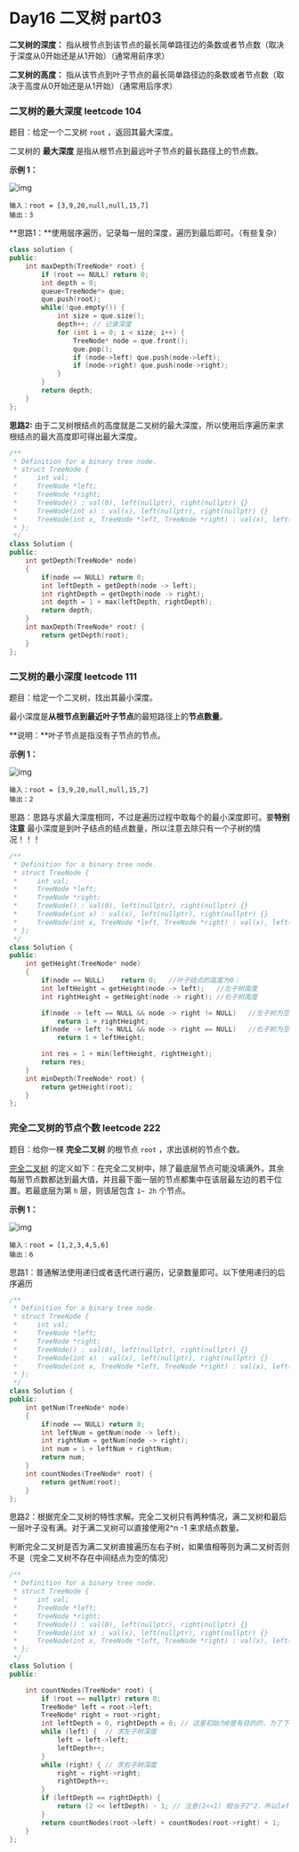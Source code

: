 #  Day16 二叉树 part03

**二叉树的深度：** 指从根节点到该节点的最长简单路径边的条数或者节点数（取决于深度从0开始还是从1开始）（通常用前序求）

**二叉树的高度：** 指从该节点到叶子节点的最长简单路径边的条数或者节点数（取决于高度从0开始还是从1开始）（通常用后序求）

### 二叉树的最大深度 leetcode 104

题目：给定一个二叉树 `root` ，返回其最大深度。

二叉树的 **最大深度** 是指从根节点到最远叶子节点的最长路径上的节点数。

 

**示例 1：**

![img](https://assets.leetcode.com/uploads/2020/11/26/tmp-tree.jpg)

 

```
输入：root = [3,9,20,null,null,15,7]
输出：3
```

**思路1：**使用层序遍历，记录每一层的深度，遍历到最后即可。（有些复杂）

```C++
class solution {
public:
    int maxDepth(TreeNode* root) {
        if (root == NULL) return 0;
        int depth = 0;
        queue<TreeNode*> que;
        que.push(root);
        while(!que.empty()) {
            int size = que.size();
            depth++; // 记录深度
            for (int i = 0; i < size; i++) {
                TreeNode* node = que.front();
                que.pop();
                if (node->left) que.push(node->left);
                if (node->right) que.push(node->right);
            }
        }
        return depth;
    }
};

```

**思路2:** 由于二叉树根结点的高度就是二叉树的最大深度，所以使用后序遍历来求根结点的最大高度即可得出最大深度。

```C++
/**
 * Definition for a binary tree node.
 * struct TreeNode {
 *     int val;
 *     TreeNode *left;
 *     TreeNode *right;
 *     TreeNode() : val(0), left(nullptr), right(nullptr) {}
 *     TreeNode(int x) : val(x), left(nullptr), right(nullptr) {}
 *     TreeNode(int x, TreeNode *left, TreeNode *right) : val(x), left(left), right(right) {}
 * };
 */
class Solution {
public:
    int getDepth(TreeNode* node)
    {
        if(node == NULL) return 0;
        int leftDepth = getDepth(node -> left);
        int rightDepth = getDepth(node -> right);
        int depth = 1 + max(leftDepth, rightDepth);
        return depth;
    }
    int maxDepth(TreeNode* root) {
        return getDepth(root);   
    }
};
```

### 二叉树的最小深度 leetcode 111

题目：给定一个二叉树，找出其最小深度。

最小深度是**从根节点到最近叶子节点**的最短路径上的**节点数量**。

**说明：**叶子节点是指没有子节点的节点。

 

**示例 1：**

![img](https://assets.leetcode.com/uploads/2020/10/12/ex_depth.jpg)

```
输入：root = [3,9,20,null,null,15,7]
输出：2
```

思路：思路与求最大深度相同，不过是遍历过程中取每个的最小深度即可。要**特别注意** 最小深度是到叶子结点的结点数量，所以注意去除只有一个子树的情况！！！

```C++
/**
 * Definition for a binary tree node.
 * struct TreeNode {
 *     int val;
 *     TreeNode *left;
 *     TreeNode *right;
 *     TreeNode() : val(0), left(nullptr), right(nullptr) {}
 *     TreeNode(int x) : val(x), left(nullptr), right(nullptr) {}
 *     TreeNode(int x, TreeNode *left, TreeNode *right) : val(x), left(left), right(right) {}
 * };
 */
class Solution {
public:
    int getHeight(TreeNode* node)
    {
        if(node == NULL)    return 0;   //叶子结点的高度为0；
        int leftHeight = getHeight(node -> left);   //左子树高度
        int rightHeight = getHeight(node -> right); //右子树高度

        if(node -> left == NULL && node -> right != NULL)   //左子树为空，不是叶子结点
            return 1 + rightHeight;
        if(node -> left != NULL && node -> right == NULL)   //右子树为空，不是叶子结点
            return 1 + leftHeight;

        int res = 1 + min(leftHeight, rightHeight);
        return res;
    }
    int minDepth(TreeNode* root) {
        return getHeight(root);
    }
};
```

### 完全二叉树的节点个数 leetcode 222

题目：给你一棵 **完全二叉树** 的根节点 `root` ，求出该树的节点个数。

[完全二叉树](https://baike.baidu.com/item/完全二叉树/7773232?fr=aladdin) 的定义如下：在完全二叉树中，除了最底层节点可能没填满外，其余每层节点数都达到最大值，并且最下面一层的节点都集中在该层最左边的若干位置。若最底层为第 `h` 层，则该层包含 `1~ 2h` 个节点。

**示例 1：**

![img](https://assets.leetcode.com/uploads/2021/01/14/complete.jpg)

```
输入：root = [1,2,3,4,5,6]
输出：6
```

思路1：普通解法使用递归或者迭代进行遍历，记录数量即可。以下使用递归的后序遍历

```c++
/**
 * Definition for a binary tree node.
 * struct TreeNode {
 *     int val;
 *     TreeNode *left;
 *     TreeNode *right;
 *     TreeNode() : val(0), left(nullptr), right(nullptr) {}
 *     TreeNode(int x) : val(x), left(nullptr), right(nullptr) {}
 *     TreeNode(int x, TreeNode *left, TreeNode *right) : val(x), left(left), right(right) {}
 * };
 */
class Solution {
public:
    int getNum(TreeNode* node)
    {
        if(node == NULL) return 0;
        int leftNum = getNum(node -> left);
        int rightNum = getNum(node -> right);
        int num = 1 + leftNum + rightNum;
        return num;
    }
    int countNodes(TreeNode* root) {
        return getNum(root);
    }
};
```

思路2：根据完全二叉树的特性求解。完全二叉树只有两种情况，满二叉树和最后一层叶子没有满。对于满二叉树可以直接使用2^n -1 来求结点数量。

判断完全二叉树是否为满二叉树直接遍历左右子树，如果值相等则为满二叉树否则不是（完全二叉树不存在中间结点为空的情况）

```C++
/**
 * Definition for a binary tree node.
 * struct TreeNode {
 *     int val;
 *     TreeNode *left;
 *     TreeNode *right;
 *     TreeNode() : val(0), left(nullptr), right(nullptr) {}
 *     TreeNode(int x) : val(x), left(nullptr), right(nullptr) {}
 *     TreeNode(int x, TreeNode *left, TreeNode *right) : val(x), left(left), right(right) {}
 * };
 */
class Solution {
public:

    int countNodes(TreeNode* root) {
        if (root == nullptr) return 0;
        TreeNode* left = root->left;
        TreeNode* right = root->right;
        int leftDepth = 0, rightDepth = 0; // 这里初始为0是有目的的，为了下面求指数方便
        while (left) {  // 求左子树深度
            left = left->left;
            leftDepth++;
        }
        while (right) { // 求右子树深度
            right = right->right;
            rightDepth++;
        }
        if (leftDepth == rightDepth) {
            return (2 << leftDepth) - 1; // 注意(2<<1) 相当于2^2，所以leftDepth初始为0
        }
        return countNodes(root->left) + countNodes(root->right) + 1;
    }
};
```

